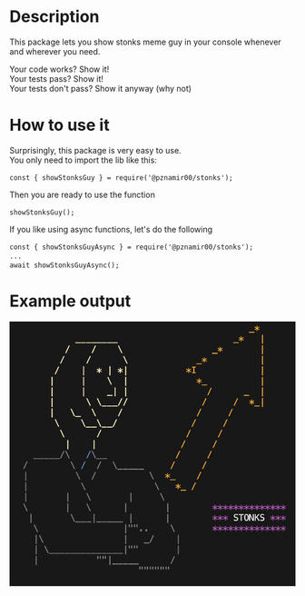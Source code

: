 # Description

This package lets you show stonks meme guy
in your console whenever and wherever you
need.

Your code works? Show it!\
Your tests pass? Show it!\
Your tests don't pass? Show it anyway (why not)

# How to use it

Surprisingly, this package is very easy to use.\
You only need to import the lib like this:
```
const { showStonksGuy } = require('@pznamir00/stonks');
```
Then you are ready to use the function
```
showStonksGuy();
```

If you like using async functions, let's do the following
```
const { showStonksGuyAsync } = require('@pznamir00/stonks');
...
await showStonksGuyAsync();
```

# Example output

![stonks](https://raw.githubusercontent.com/pznamir00/stonks/master/assets/output.png)